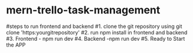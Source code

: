 # mern-trello-task-management

#steps to run frontend and backend
#1. clone the git repository using git clone 'https:yourgitrepository'
#2. run npm install in frontend and backend
#3. Frontend - npm run dev
#4. Backend -npm run dev
#5. Ready to Start the APP

